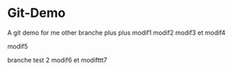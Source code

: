 # Git-Demo
A git demo for me other branche plus plus
modif1
modif2
modif3 et modif4

modif5

branche test 2 modif6 et modifttt7
  